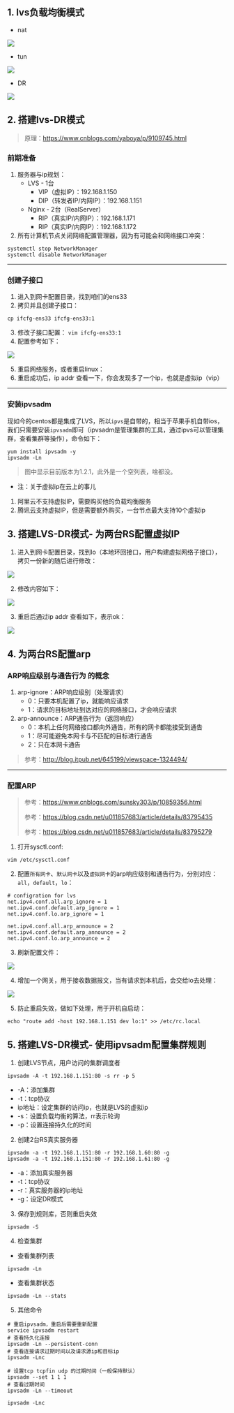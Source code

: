 ## 1. lvs负载均衡模式

- nat

![](./img/lvs/lvs模式之nat.png)

- tun

![](./img/lvs/lvs模式之tun.png)

- DR

![](./img/lvs/lvs之DR.png)



## 2. 搭建lvs-DR模式

> 原理：https://www.cnblogs.com/yaboya/p/9109745.html

### 前期准备

1. 服务器与ip规划：
   - LVS - 1台
     - VIP（虚拟IP）：192.168.1.150
     - DIP（转发者IP/内网IP）：192.168.1.151
   - Nginx - 2台（RealServer）
     - RIP（真实IP/内网IP）：192.168.1.171
     - RIP（真实IP/内网IP）：192.168.1.172
2. 所有计算机节点关闭网络配置管理器，因为有可能会和网络接口冲突：

```shell
systemctl stop NetworkManager 
systemctl disable NetworkManager
```

---------------

### 创建子接口

1. 进入到网卡配置目录，找到咱们的ens33
2. 拷贝并且创建子接口：

```shell
cp ifcfg-ens33 ifcfg-ens33:1
```

3. 修改子接口配置： `vim ifcfg-ens33:1`
4. 配置参考如下：

![](./img/lvs/虚拟IP配置.jpg)

5. 重启网络服务，或者重启linux：
6. 重启成功后，ip addr 查看一下，你会发现多了一个ip，也就是虚拟ip（vip）

-----------

### 安装ipvsadm

现如今的centos都是集成了LVS，所以`ipvs`是自带的，相当于苹果手机自带ios，我们只需要安装`ipvsadm`即可（ipvsadm是管理集群的工具，通过ipvs可以管理集群，查看集群等操作），命令如下：

```
yum install ipvsadm -y
ipvsadm -Ln
```

> 图中显示目前版本为1.2.1，此外是一个空列表，啥都没。

- 注：关于虚拟ip在云上的事儿

1. 阿里云不支持虚拟IP，需要购买他的负载均衡服务
2. 腾讯云支持虚拟IP，但是需要额外购买，一台节点最大支持10个虚拟ip

## 3. 搭建LVS-DR模式- 为两台RS配置虚拟IP

1. 进入到网卡配置目录，找到lo（本地环回接口，用户构建虚拟网络子接口），拷贝一份新的随后进行修改：

![](./img/lvs/lo配置虚拟IP1.jpg)

2. 修改内容如下：

![](./img/lvs/lo配置虚拟IP2.jpg)

3. 重启后通过ip addr 查看如下，表示ok：

![](./img/lvs/lo配置虚拟IP3.jpg)

## 4. 为两台RS配置arp

### ARP响应级别与通告行为 的概念

1. arp-ignore：ARP响应级别（处理请求）
   - 0：只要本机配置了ip，就能响应请求
   - 1：请求的目标地址到达对应的网络接口，才会响应请求
2. arp-announce：ARP通告行为（返回响应）
   - 0：本机上任何网络接口都向外通告，所有的网卡都能接受到通告
   - 1：尽可能避免本网卡与不匹配的目标进行通告
   - 2：只在本网卡通告

> 参考：http://blog.itpub.net/645199/viewspace-1324494/

------------

### 配置ARP

> 参考：https://www.cnblogs.com/sunsky303/p/10859356.html
>
> 参考：https://blog.csdn.net/u011857683/article/details/83795435
>
> 参考：https://blog.csdn.net/u011857683/article/details/83795279

1. 打开sysctl.conf:

```shell
vim /etc/sysctl.conf
```

2. 配置`所有网卡`、`默认网卡`以及`虚拟网卡`的arp响应级别和通告行为，分别对应：`all`，`default`，`lo`：

```
# configration for lvs
net.ipv4.conf.all.arp_ignore = 1
net.ipv4.conf.default.arp_ignore = 1
net.ipv4.conf.lo.arp_ignore = 1

net.ipv4.conf.all.arp_announce = 2
net.ipv4.conf.default.arp_announce = 2
net.ipv4.conf.lo.arp_announce = 2
```

3. 刷新配置文件：

![](./img/lvs/刷新arp配置文件.jpg)

4. 增加一个网关，用于接收数据报文，当有请求到本机后，会交给lo去处理：

![](./img/lvs/lo新增网关.jpg)

5. 防止重启失效，做如下处理，用于开机自启动：

```
echo "route add -host 192.168.1.151 dev lo:1" >> /etc/rc.local
```

## 5. 搭建LVS-DR模式- 使用ipvsadm配置集群规则

1. 创建LVS节点，用户访问的集群调度者

```
ipvsadm -A -t 192.168.1.151:80 -s rr -p 5
```

- -A：添加集群
- -t：tcp协议
- ip地址：设定集群的访问ip，也就是LVS的虚拟ip
- -s：设置负载均衡的算法，rr表示轮询
- -p：设置连接持久化的时间

2. 创建2台RS真实服务器

```shell
ipvsadm -a -t 192.168.1.151:80 -r 192.168.1.60:80 -g
ipvsadm -a -t 192.168.1.151:80 -r 192.168.1.61:80 -g
```

- -a：添加真实服务器
- -t：tcp协议
- -r：真实服务器的ip地址
- -g：设定DR模式

3. 保存到规则库，否则重启失效

```shell
ipvsadm -S
```

4. 检查集群

- 查看集群列表

```shell
ipvsadm -Ln
```

- 查看集群状态

```shell
ipvsadm -Ln --stats
```

5. 其他命令

```
# 重启ipvsadm，重启后需要重新配置
service ipvsadm restart
# 查看持久化连接
ipvsadm -Ln --persistent-conn
# 查看连接请求过期时间以及请求源ip和目标ip
ipvsadm -Lnc

# 设置tcp tcpfin udp 的过期时间（一般保持默认）
ipvsadm --set 1 1 1
# 查看过期时间
ipvsadm -Ln --timeout

ipvsadm -Lnc
```

